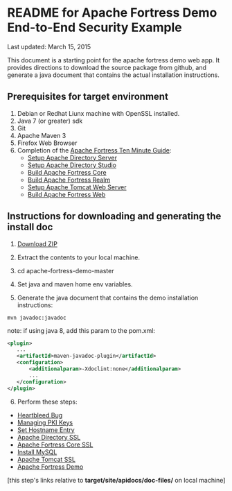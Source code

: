 # README for Apache Fortress Demo End-to-End Security Example

 Last updated: March 15, 2015

 This document is a starting point for the apache fortress demo web app.
 It provides directions to download the source package from github, and generate
 a java document that contains the actual installation instructions.

## Prerequisites for target environment
1. Debian or Redhat Liunx machine with OpenSSL installed.
2. Java 7 (or greater) sdk
3. Git
4. Apache Maven 3
5. Firefox Web Browser
6. Completion of the [Apache Fortress Ten Minute Guide](http://symas.com/javadocs/apache-fortress-core/org/apache/directory/fortress/core/doc-files/ten-minute-guide.html):
    * [Setup Apache Directory Server](http://symas.com/javadocs/apache-fortress-core/org/apache/directory/fortress/core/doc-files/apache-directory-server.html)
    * [Setup Apache Directory Studio](http://symas.com/javadocs/apache-fortress-core/org/apache/directory/fortress/core/doc-files/apache-directory-studio.html)
    * [Build Apache Fortress Core](http://symas.com/javadocs/apac1he-fortress-core/org/apache/directory/fortress/core/doc-files/apache-fortress-core.html)
    * [Build Apache Fortress Realm](http://symas.com/javadocs/apache-fortress-core/org/apache/directory/fortress/core/doc-files/apache-fortress-realm.html)
    * [Setup Apache Tomcat Web Server](http://symas.com/javadocs/apache-fortress-core/org/apache/directory/fortress/core/doc-files/apache-tomcat.html)
    * [Build Apache Fortress Web](http://symas.com/javadocs/apache-fortress-core/org/apache/directory/fortress/core/doc-files/apache-fortress-web.html)


## Instructions for downloading and generating the install doc

1. [Download ZIP](https://github.com/shawnmckinney/apache-fortress-demo/archive/master.zip)

2. Extract the contents to your local machine.

3. cd apache-fortress-demo-master

4. Set java and maven home env variables.

5. Generate the java document that contains the demo installation instructions:
 ````
mvn javadoc:javadoc
 ````

 note: if using java 8, add this param to the pom.xml:
 ```xml
<plugin>
    ...
    <artifactId>maven-javadoc-plugin</artifactId>
    <configuration>
        <additionalparam>-Xdoclint:none</additionalparam>
        ...
    </configuration>
</plugin>
 ```

6. Perform these steps:
 * [Heartbleed Bug](target/site/apidocs/doc-files/opensslheartbleed.html)
 * [Managing PKI Keys](target/site/apidocs/doc-files/keys.html)
 * [Set Hostname Entry](target/site/apidocs/doc-files/hosts.html)
 * [Apache Directory SSL](target/site/apidocs/doc-files/apache-directory-ssl.html)
 * [Apache Fortress Core SSL](target/site/apidocs/doc-files/apache-fortress-core-ssl.html)
 * [Install MySQL](target/site/apidocs/doc-files/mysql.html)
 * [Apache Tomcat SSL](target/site/apidocs/doc-files/apache-tomcat-ssl.html)
 * [Apache Fortress Demo](target/site/apidocs/doc-files/apache-fortress-demo.html)

 [this step's links relative to **target/site/apidocs/doc-files/** on local machine]
